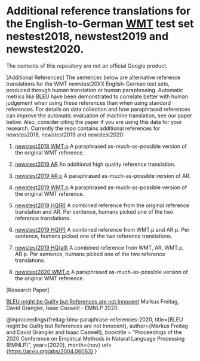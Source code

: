 # Additional reference translations for the English-to-German [WMT](http://www.statmt.org/wmt19/) test set nestest2018, newstest2019 and newstest2020.

The contents of this repository are not an official Google product.

[Additional References]
The sentences below are alternative reference translations for the WMT newstest20XX English-German test sets, produced through human translation or human paraphrasing. Automatic metrics like BLEU have been demonstrated to correlate better with human judgement when using these references than when using standard references. For details on data collection and how paraphrased references can improve the automatic evaluation of machine translation, see our paper below. Also, consider citing the paper if you are using this data for your research.
Currently the repo contains additional references for newstes2018, newstest2019 and newstest2020:

1. [newstest2018 WMT.p](wmt18/ende/wmt18-ende-wmtp.ref) A paraphrased as-much-as-possible version of the original WMT reference.

2. [newstest2019 AR](wmt19/ende/wmt19-ende-ar.ref) An additional high quality reference translation.

3. [newstest2019 AR.p](wmt19/ende/wmt19-ende-arp.ref) A paraphrased as-much-as-possible version of AR.

4. [newstest2019 WMT.p](wmt19/ende/wmt19-ende-wmtp.ref) A paraphrased as-much-as-possible version of the original WMT reference.

5. [newstest2019 HQ(R)](wmt19/ende/wmt19-ende-hqr.ref) A combined reference from the original reference translation and AR. Per sentence, humans picked one of the two reference translations.

6. [newstest2019 HQ(P)](wmt19/ende/wmt19-ende-hqp.ref) A combined reference from WMT.p and AR.p. Per sentence, humans picked one of the two reference translations.

7. [newstest2019 HQ(all)](wmt19/ende/wmt19-ende-hqall.ref) A combined reference from WMT, AR, WMT.p, AR.p. Per sentence, humans picked one of the two reference translations.

8. [newstest2020 WMT.p](wmt20/ende/wmt20-ende-wmtp.ref) A paraphrased as-much-as-possible version of the original WMT reference.

[Research Paper]

[BLEU might be Guilty but References are not Innocent](https://arxiv.org/abs/2004.06063)
Markus Freitag, David Grangier, Isaac Caswell - EMNLP 2020.

@inproceedings{freitag-bleu-paraphrase-references-2020,
    title={BLEU might be Guilty but References are not Innocent},
    author={Markus Freitag and David Grangier and Isaac Caswell},
    booktitle = "Proceedings of the 2020 Conference on Empirical Methods in Natural Language Processing (EMNLP)",
    year={2020},
    month={nov}
    url={https://arxiv.org/abs/2004.06063}
}
